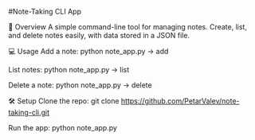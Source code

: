 #Note-Taking CLI App

📝 Overview
A simple command-line tool for managing notes. Create, list, and delete notes easily, with data stored in a JSON file.

💻 Usage
Add a note:
python note_app.py → add

List notes:
python note_app.py → list

Delete a note:
python note_app.py → delete

🛠️ Setup
Clone the repo:
git clone https://github.com/PetarValev/note-taking-cli.git

Run the app:
python note_app.py
